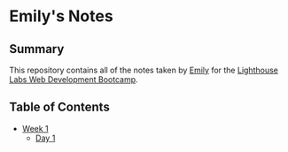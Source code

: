# Emily's Notes

## Summary 

This repository contains all of the notes taken by [Emily](https://github.com/emikeke) for the [Lighthouse Labs Web Development Bootcamp]((https://www.lighthouselabs.ca)).


## Table of Contents

* [Week 1](/Users/emi/lighthouse-web-notes/Week_1)
  * [Day 1](/Users/emi/lighthouse-web-notes/Week_1/Day_1)